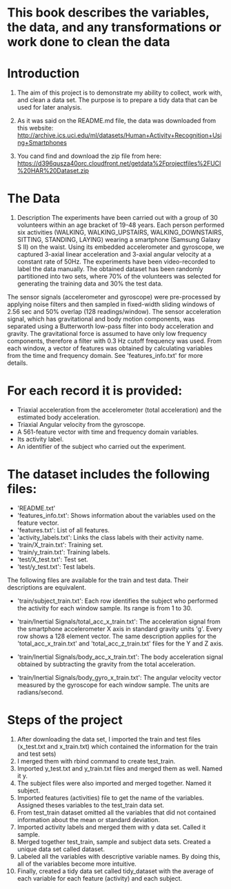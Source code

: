 # This book describes the variables, the data, and any transformations or work done to clean the data


# Introduction

1. The aim of this project is to demonstrate my ability to collect, work with, and clean a data set. The purpose is to prepare a tidy data that can be used for later analysis. 

2. As it was said on the README.md file, the data was downloaded from this website: http://archive.ics.uci.edu/ml/datasets/Human+Activity+Recognition+Using+Smartphones

3. You cand find and download the zip file from here: https://d396qusza40orc.cloudfront.net/getdata%2Fprojectfiles%2FUCI%20HAR%20Dataset.zip

# The Data

1. Description
The experiments have been carried out with a group of 30 volunteers within an age bracket of 19-48 years. Each person performed six activities (WALKING, WALKING_UPSTAIRS, WALKING_DOWNSTAIRS, SITTING, STANDING, LAYING) wearing a smartphone (Samsung Galaxy S II) on the waist. Using its embedded accelerometer and gyroscope, we captured 3-axial linear acceleration and 3-axial angular velocity at a constant rate of 50Hz. The experiments have been video-recorded to label the data manually. The obtained dataset has been randomly partitioned into two sets, where 70% of the volunteers was selected for generating the training data and 30% the test data. 

The sensor signals (accelerometer and gyroscope) were pre-processed by applying noise filters and then sampled in fixed-width sliding windows of 2.56 sec and 50% overlap (128 readings/window). The sensor acceleration signal, which has gravitational and body motion components, was separated using a Butterworth low-pass filter into body acceleration and gravity. The gravitational force is assumed to have only low frequency components, therefore a filter with 0.3 Hz cutoff frequency was used. From each window, a vector of features was obtained by calculating variables from the time and frequency domain. See 'features_info.txt' for more details. 

For each record it is provided:
======================================

- Triaxial acceleration from the accelerometer (total acceleration) and the estimated body acceleration.
- Triaxial Angular velocity from the gyroscope. 
- A 561-feature vector with time and frequency domain variables. 
- Its activity label. 
- An identifier of the subject who carried out the experiment.

The dataset includes the following files:
=========================================
- 'README.txt'
- 'features_info.txt': Shows information about the variables used on the feature vector.
- 'features.txt': List of all features.
- 'activity_labels.txt': Links the class labels with their activity name.
- 'train/X_train.txt': Training set.
- 'train/y_train.txt': Training labels.
- 'test/X_test.txt': Test set.
- 'test/y_test.txt': Test labels.

The following files are available for the train and test data. Their descriptions are equivalent. 

- 'train/subject_train.txt': Each row identifies the subject who performed the activity for each window sample. Its range is from 1 to 30. 

- 'train/Inertial Signals/total_acc_x_train.txt': The acceleration signal from the smartphone accelerometer X axis in standard gravity units 'g'. Every row shows a 128 element vector. The same description applies for the 'total_acc_x_train.txt' and 'total_acc_z_train.txt' files for the Y and Z axis. 

- 'train/Inertial Signals/body_acc_x_train.txt': The body acceleration signal obtained by subtracting the gravity from the total acceleration. 

- 'train/Inertial Signals/body_gyro_x_train.txt': The angular velocity vector measured by the gyroscope for each window sample. The units are radians/second. 


# Steps of the project

1. After downloading the data set, I imported the train and test files (x_test.txt and x_train.txt) which contained the information for the train and test sets)
2. I merged them with rbind command to create test_train.
3. Imported y_test.txt and y_train.txt files and merged them as well. Named it y.
4. The subject files were also imported and merged together. Named it subject.
5. Imported features (activities) file to get the name of the variables. Assigned theses variables to the test_train data set.
6. From test_train dataset omitted all the variables that did not contained information about the mean or standard deviation.
7. Imported activity labels and merged them with y data set. Called it sample.
8. Merged together test_train, sample and subject data sets. Created a unique data set called dataset.
9. Labeled all the variables with descriptive variable names. By doing this, all of the variables become more intuitive.
10. Finally, created a tidy data set called tidy_dataset with the average of each variable for each feature (activity) and each subject.
